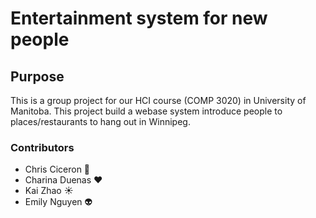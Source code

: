 # **Entertainment system for new people**
## Purpose
This is a group project for our HCI course (COMP 3020) in University of Manitoba. This project build a webase system introduce people to places/restaurants to hang out in Winnipeg.

### Contributors
* Chris Ciceron 🎸
* Charina Duenas ♥️
* Kai Zhao ☀️
* Emily Nguyen 👽
